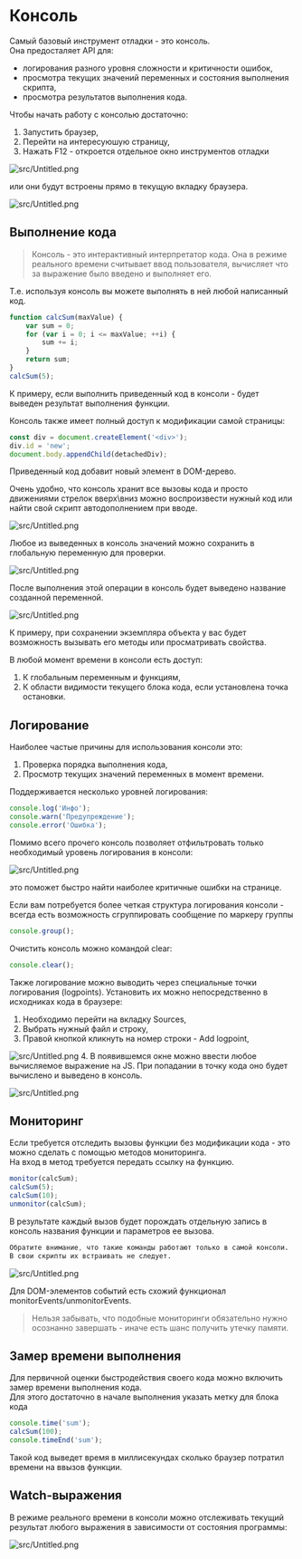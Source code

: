 # Консоль
Самый базовый инструмент отладки - это консоль.     
Она предосталяет API для:
* логирования разного уровня сложности и критичности ошибок,
* просмотра текущих значений переменных и состояния выполнения скрипта,
* просмотра результатов выполнения кода.

Чтобы начать работу с консолью достаточно:
1. Запустить браузер,
2. Перейти на интересуюшую страницу,
3. Нажать F12 - откроется отдельное окно инструментов отладки

![src/Untitled.png](resources/console_open2.png)

или они будут встроены прямо в текущую вкладку браузера.

![src/Untitled.png](resources/console_open1.png)

## Выполнение кода
> Консоль - это интерактивный интерпретатор кода. 
> Она в режиме реального времени считывает ввод пользователя, вычисляет что за выражение было введено и выполняет его.
> 

Т.е. используя консоль вы можете выполнять в ней любой написанный код.     

```javascript
function calcSum(maxValue) {
    var sum = 0;
    for (var i = 0; i <= maxValue; ++i) {
        sum += i;
    }
    return sum;
}
calcSum(5);
```
К примеру, если выполнить приведенный код в консоли - будет выведен результат выполнения функции.

Консоль также имеет полный доступ к модификации самой страницы:
```javascript
const div = document.createElement('<div>');
div.id = 'new';
document.body.appendChild(detachedDiv);
```
Приведенный код добавит новый элемент в DOM-дерево. 

Очень удобно, что консоль хранит все вызовы кода и просто движениями стрелок вверх\вниз можно воспроизвести нужный код или найти свой скрипт автодополнением при вводе.

![src/Untitled.png](resources/console_history.png)

Любое из выведенных в консоль значений можно сохранить в глобальную переменную для проверки.

![src/Untitled.png](resources/console_global_variable.png)

После выполнения этой операции в консоль будет выведено название созданной переменной.

![src/Untitled.png](resources/console_global_variable2.png)

К примеру, при сохранении экземпляра объекта у вас будет возможность вызывать его методы или просматривать свойства.

В любой момент времени в консоли есть доступ:
1. К глобальным переменным и функциям,
2. К области видимости текущего блока кода, если установлена точка остановки.

## Логирование
Наиболее частые причины для использования консоли это:
1. Проверка порядка выполнения кода,
2. Просмотр текущих значений переменных в момент времени.

Поддерживается несколько уровней логирования:
```javascript
console.log('Инфо');
console.warn('Предупреждение');
console.error('Ошибка');
```
Помимо всего прочего консоль позволяет отфильтровать только необходимый уровень логирования в консоли:  

![src/Untitled.png](resources/console_levels.png)

это поможет быстро найти наиболее критичные ошибки на странице.

Если вам потребуется более четкая структура логирования консоли - всегда есть возможность сгруппировать сообщение по маркеру группы
```javascript
console.group();
```
Очистить консоль можно командой clear:
```javascript
console.clear();
```

Также логирование можно выводить через специальные точки логирования (logpoints).
Установить их можно непосредственно в исходниках кода в браузере:
1. Необходимо перейти на вкладку Sources,
2. Выбрать нужный файл и строку,
3. Правой кнопкой кликнуть на номер строки - Add logpoint,

![src/Untitled.png](resources/console_logpoint.png)
4. В появившемся окне можно ввести любое вычисляемое выражение на JS. 
   При попадании в точку кода оно будет вычислено и выведено в консоль.

![src/Untitled.png](resources/console_logpoint2.png)

## Мониторинг
Если требуется отследить вызовы функции без модификации кода - это можно сделать с помощью методов мониторинга.  
На вход в метод требуется передать ссылку на функцию.
```javascript
monitor(calcSum);
calcSum(5);
calcSum(10);
unmonitor(calcSum);
```
В результате каждый вызов будет порождать отдельную запись в консоль названия функции и параметров ее вызова.

```css
Обратите внимание, что такие команды работают только в самой консоли.
В свои скрипты их встраивать не следует.
```

![src/Untitled.png](resources/console_monitor.png)

Для DOM-элементов событий есть схожий функционал monitorEvents/unmonitorEvents.
> Нельзя забывать, что подобные мониторинги обязательно нужно осознанно завершать - иначе есть шанс получить утечку памяти.

## Замер времени выполнения
Для первичной оценки быстродействия своего кода можно включить замер времени выполнения кода.   
Для этого достаточно в начале выполнения указать метку для блока кода
```javascript
console.time('sum');
calcSum(100);
console.timeEnd('sum');
```
Такой код выведет время в миллисекундах сколько браузер потратил времени на ввызов функции.

## Watch-выражения
В режиме реального времени в консоли можно отслеживать текущий результат любого выражения в зависимости от состояния программы:

![src/Untitled.png](resources/console_watch.png)
